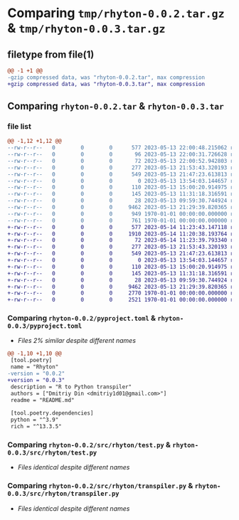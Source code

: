 # Comparing `tmp/rhyton-0.0.2.tar.gz` & `tmp/rhyton-0.0.3.tar.gz`

## filetype from file(1)

```diff
@@ -1 +1 @@
-gzip compressed data, was "rhyton-0.0.2.tar", max compression
+gzip compressed data, was "rhyton-0.0.3.tar", max compression
```

## Comparing `rhyton-0.0.2.tar` & `rhyton-0.0.3.tar`

### file list

```diff
@@ -1,12 +1,12 @@
--rw-r--r--   0        0        0      577 2023-05-13 22:00:48.215062 rhyton-0.0.2/pyproject.toml
--rw-r--r--   0        0        0       96 2023-05-13 22:00:31.726628 rhyton-0.0.2/README.md
--rw-r--r--   0        0        0       72 2023-05-13 22:00:52.942803 rhyton-0.0.2/src/rhyton/__init__.py
--rw-r--r--   0        0        0      277 2023-05-13 21:53:43.320193 rhyton-0.0.2/src/rhyton/dev.py
--rw-r--r--   0        0        0      549 2023-05-13 21:47:23.613813 rhyton-0.0.2/src/rhyton/test.py
--rw-r--r--   0        0        0        0 2023-05-13 13:54:03.144657 rhyton-0.0.2/src/rhyton/transpile_test/for_statement.r
--rw-r--r--   0        0        0      110 2023-05-13 15:00:20.914975 rhyton-0.0.2/src/rhyton/transpile_test/func.r
--rw-r--r--   0        0        0      145 2023-05-13 11:31:18.316591 rhyton-0.0.2/src/rhyton/transpile_test/if_statement.r
--rw-r--r--   0        0        0       28 2023-05-13 09:59:30.744924 rhyton-0.0.2/src/rhyton/transpile_test/var_definition.r
--rw-r--r--   0        0        0     9462 2023-05-13 21:29:39.820365 rhyton-0.0.2/src/rhyton/transpiler.py
--rw-r--r--   0        0        0      949 1970-01-01 00:00:00.000000 rhyton-0.0.2/setup.py
--rw-r--r--   0        0        0      761 1970-01-01 00:00:00.000000 rhyton-0.0.2/PKG-INFO
+-rw-r--r--   0        0        0      577 2023-05-14 11:23:43.147118 rhyton-0.0.3/pyproject.toml
+-rw-r--r--   0        0        0     1910 2023-05-14 11:20:38.193764 rhyton-0.0.3/README.md
+-rw-r--r--   0        0        0       72 2023-05-14 11:23:39.793340 rhyton-0.0.3/src/rhyton/__init__.py
+-rw-r--r--   0        0        0      277 2023-05-13 21:53:43.320193 rhyton-0.0.3/src/rhyton/dev.py
+-rw-r--r--   0        0        0      549 2023-05-13 21:47:23.613813 rhyton-0.0.3/src/rhyton/test.py
+-rw-r--r--   0        0        0        0 2023-05-13 13:54:03.144657 rhyton-0.0.3/src/rhyton/transpile_test/for_statement.r
+-rw-r--r--   0        0        0      110 2023-05-13 15:00:20.914975 rhyton-0.0.3/src/rhyton/transpile_test/func.r
+-rw-r--r--   0        0        0      145 2023-05-13 11:31:18.316591 rhyton-0.0.3/src/rhyton/transpile_test/if_statement.r
+-rw-r--r--   0        0        0       28 2023-05-13 09:59:30.744924 rhyton-0.0.3/src/rhyton/transpile_test/var_definition.r
+-rw-r--r--   0        0        0     9462 2023-05-13 21:29:39.820365 rhyton-0.0.3/src/rhyton/transpiler.py
+-rw-r--r--   0        0        0     2770 1970-01-01 00:00:00.000000 rhyton-0.0.3/setup.py
+-rw-r--r--   0        0        0     2521 1970-01-01 00:00:00.000000 rhyton-0.0.3/PKG-INFO
```

### Comparing `rhyton-0.0.2/pyproject.toml` & `rhyton-0.0.3/pyproject.toml`

 * *Files 2% similar despite different names*

```diff
@@ -1,10 +1,10 @@
 [tool.poetry]
 name = "Rhyton"
-version = "0.0.2"
+version = "0.0.3"
 description = "R to Python transpiler"
 authors = ["Dmitriy Din <dmitriy1d01@gmail.com>"]
 readme = "README.md"
 
 [tool.poetry.dependencies]
 python = "^3.9"
 rich = "^13.3.5"
```

### Comparing `rhyton-0.0.2/src/rhyton/test.py` & `rhyton-0.0.3/src/rhyton/test.py`

 * *Files identical despite different names*

### Comparing `rhyton-0.0.2/src/rhyton/transpiler.py` & `rhyton-0.0.3/src/rhyton/transpiler.py`

 * *Files identical despite different names*

